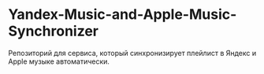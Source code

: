 # Yandex-Music-and-Apple-Music-Synchronizer
Репозиторий для сервиса, который синхронизирует плейлист в Яндекс и Apple музыке автоматически.
